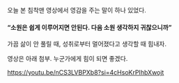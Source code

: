 <p>오늘  본 침착맨 영상에서 영감을 주는  말이 하나 있었다. </p>
<h4 id="소원은-쉽게-이루어지면-안된다-다음-소원-생각하지-귀찮으니까">“소원은 쉽게 이루어지면 안된다. 다음 소원 생각하지 귀찮으니까”</h4>
<p>가끔 삶이 안 풀릴 때, 성취로부터 멀어졌다고 생각할 때  힘내자.</p>
<p>영상은 아래 첨부. 누군가에게 힘이 되면 좋겠다.</p>
<p><a href="https://youtu.be/nCS3LVBPXb8?si=4cHsoKrPIhbXwojt">https://youtu.be/nCS3LVBPXb8?si=4cHsoKrPIhbXwojt</a></p>